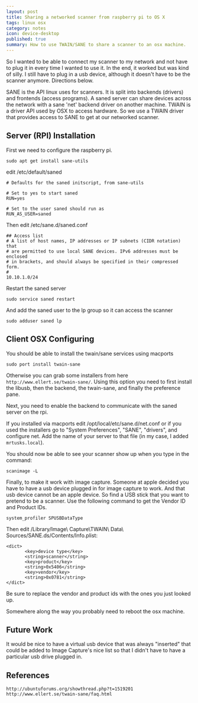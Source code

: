 ```yaml
---
layout: post
title: Sharing a networked scanner from raspberry pi to OS X
tags: linux osx
category: notes
icon: device-desktop
published: true
summary: How to use TWAIN/SANE to share a scanner to an osx machine.
---
```

So I wanted to be able to connect my scanner to my network and not have to plug it in every time I wanted to use it. In the end, it worked but was kind of silly. I still have to plug in a usb device, although it doesn't have to be the scanner anymore. Directions below.

SANE is the API linux uses for scanners. It is split into backends (drivers) and frontends (access programs). A saned server can share devices across the network with a sane 'net' backend driver on another machine. TWAIN is a driver API used by OSX to access hardware. So we use a TWAIN driver that provides access to SANE to get at our networked scanner. 

Server (RPI) Installation
-------------------------
First we need to configure the raspberry pi.

```
sudo apt get install sane-utils
```

edit /etc/default/saned

```
# Defaults for the saned initscript, from sane-utils

# Set to yes to start saned
RUN=yes

# Set to the user saned should run as
RUN_AS_USER=saned
```

Then edit /etc/sane.d/saned.conf

```
## Access list
# A list of host names, IP addresses or IP subnets (CIDR notation) that
# are permitted to use local SANE devices. IPv6 addresses must be enclosed
# in brackets, and should always be specified in their compressed form.
#
10.10.1.0/24
```

Restart the saned server

```
sudo service saned restart
```

And add the saned user to the lp group so it can access the scanner

```
sudo adduser saned lp
```

Client OSX Configuring
----------------------
You should be able to install the twain/sane services using macports

```
sudo port install twain-sane
```

Otherwise you can grab some installers from here ``http://www.ellert.se/twain-sane/``. Using this option you need to first install the libusb, then the backend, the twain-sane, and finally the preference pane.

Next, you need to enable the backend to communicate with the saned server on the rpi. 

If you installed via macports edit /opt/local/etc/sane.d/net.conf or if you used the installers go to "System Preferences", "SANE", "drivers", and configure net. Add the name of your server to that file (in my case, I added ``mrtusks.local``).

You should now be able to see your scanner show up when you type in the command:

```
scanimage -L
```

Finally, to make it work with image capture. Someone at apple decided you have to have a usb device plugged in for image capture to work. And that usb device cannot be an apple device. So find a USB stick that you want to pretend to be a scanner. Use the following command to get the Vendor ID and Product IDs.

```
system_profiler SPUSBDataType
```

Then edit /Library/Image\ Capture\TWAIN\ Data\ Sources/SANE.ds/Contents/Info.plist:

```
<dict>
       <key>device type</key>
       <string>scanner</string>
       <key>product</key>
       <string>0x5406</string>
       <key>vendor</key>
       <string>0x0781</string>
</dict>
```

Be sure to replace the vendor and product ids with the ones you just looked up. 

Somewhere along the way you probably need to reboot the osx machine.

Future Work
-----------

It would be nice to have a virtual usb device that was always "inserted" that could be added to Image Capture's nice list so that I didn't have to have a particular usb drive plugged in.

References
----------

```
http://ubuntuforums.org/showthread.php?t=1519201
http://www.ellert.se/twain-sane/faq.html
```


